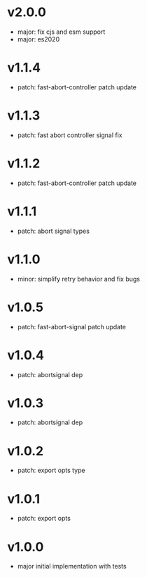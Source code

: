 # v2.0.0

- major: fix cjs and esm support
- major: es2020

# v1.1.4

- patch: fast-abort-controller patch update

# v1.1.3

- patch: fast abort controller signal fix

# v1.1.2

- patch: fast-abort-controller patch update

# v1.1.1

- patch: abort signal types

# v1.1.0

- minor: simplify retry behavior and fix bugs

# v1.0.5

- patch: fast-abort-signal patch update

# v1.0.4

- patch: abortsignal dep

# v1.0.3

- patch: abortsignal dep

# v1.0.2

- patch: export opts type

# v1.0.1

- patch: export opts

# v1.0.0

- major initial implementation with tests

